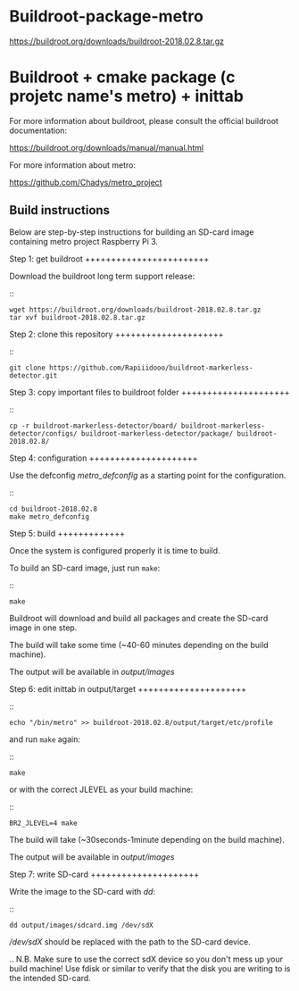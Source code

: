 # Buildroot-package-metro

https://buildroot.org/downloads/buildroot-2018.02.8.tar.gz

Buildroot + cmake package (c projetc name's metro) + inittab
=================================

For more information about buildroot, please consult the official buildroot
documentation:

https://buildroot.org/downloads/manual/manual.html

For more information about metro:

https://github.com/Chadys/metro_project

Build instructions
------------------

Below are step-by-step instructions for building an SD-card image containing
metro project Raspberry Pi 3.

Step 1: get buildroot
++++++++++++++++++++++++

Download the buildroot long term support release:

::

    wget https://buildroot.org/downloads/buildroot-2018.02.8.tar.gz
    tar xvf buildroot-2018.02.8.tar.gz

Step 2: clone this repository
+++++++++++++++++++++

::

    git clone https://github.com/Rapiiidooo/buildroot-markerless-detector.git

Step 3: copy important files to buildroot folder
+++++++++++++++++++++

::

	cp -r buildroot-markerless-detector/board/ buildroot-markerless-detector/configs/ buildroot-markerless-detector/package/ buildroot-2018.02.8/


Step 4: configuration
+++++++++++++++++++++

Use the defconfig *metro_defconfig* as a starting
point for the configuration.

::

    cd buildroot-2018.02.8
    make metro_defconfig

Step 5: build
+++++++++++++

Once the system is configured properly it is time to build.

To build an SD-card image, just run ``make``:

::

    make

Buildroot will download and build all packages and create the SD-card image
in one step.

The build will take some time (~40-60 minutes depending on the build machine).

The output will be available in *output/images*

Step 6: edit inittab in output/target
+++++++++++++++++++++

::

	echo "/bin/metro" >> buildroot-2018.02.8/output/target/etc/profile

and run ``make`` again:

::

	make

or with the correct JLEVEL as your build machine: 

::

	BR2_JLEVEL=4 make

The build will take (~30seconds-1minute depending on the build machine).

The output will be available in *output/images*

Step 7: write SD-card
+++++++++++++++++++++

Write the image to the SD-card with *dd*:

::

    dd output/images/sdcard.img /dev/sdX

*/dev/sdX* should be replaced with the path to the SD-card device.

.. N.B.
    Make sure to use the correct sdX device so you don't mess up your
    build machine! Use fdisk or similar to verify that the disk you are
    writing to is the intended SD-card.
